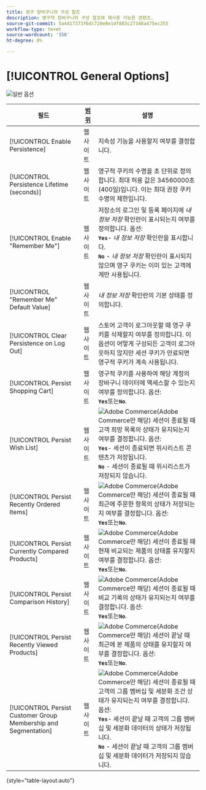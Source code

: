 ```yaml
---
title: 영구 장바구니의 구성 참조
description: 영구적 장바구니의 구성 참조에 재사용 가능한 콘텐츠.
source-git-commit: 5a4417373f6dc720e8e14f883c27348a475ec255
workflow-type: tm+mt
source-wordcount: '358'
ht-degree: 0%

---
```



# [!UICONTROL General Options]

![일반 옵션](/help/configuration-reference/customers/assets/persistent-shopping-cart-general.png)<!-- zoom -->

<!-- [General Options](https://experienceleague.adobe.com/en/docs/commerce-admin/stores-sales/point-of-purchase/cart/cart-persistent#configure-a-persistent-cart) -->

| 필드 | [범위](/help/getting-started/websites-stores-views.md#scope-settings) | 설명 |
|--- |------------------------------------------------------------------------|--- |
| [!UICONTROL Enable Persistence] | 웹 사이트 | 지속성 기능을 사용할지 여부를 결정합니다. |
| [!UICONTROL Persistence Lifetime (seconds)] | 웹 사이트 | 영구적 쿠키의 수명을 초 단위로 정의합니다. 최대 허용 값은 34560000초(400일)입니다. 이는 최대 권장 쿠키 수명의 제한입니다. |
| [!UICONTROL Enable "Remember Me"] | 웹 사이트 | 저장소의 로그인 및 등록 페이지에 _내 정보 저장_ 확인란이 표시되는지 여부를 정의합니다. 옵션: <br/>**`Yes`**- _내 정보 저장_ 확인란을 표시합니다.<br/>**`No`** - _내 정보 저장_ 확인란이 표시되지 않으며 영구 쿠키는 이미 있는 고객에게만 사용됩니다. |
| [!UICONTROL "Remember Me" Default Value] | 웹 사이트 | _내 정보 저장_ 확인란의 기본 상태를 정의합니다. |
| [!UICONTROL Clear Persistence on Log Out] | 웹 사이트 | 스토어 고객이 로그아웃할 때 영구 쿠키를 삭제할지 여부를 정의합니다. 이 옵션이 어떻게 구성되든 고객이 로그아웃하지 않지만 세션 쿠키가 만료되면 영구적 쿠키가 계속 사용됩니다. |
| [!UICONTROL Persist Shopping Cart] | 웹 사이트 | 영구적 쿠키를 사용하여 해당 계정의 장바구니 데이터에 액세스할 수 있는지 여부를 정의합니다. 옵션: <br/>**`Yes`**&#x200B;또는&#x200B;**`No`**. |
| [!UICONTROL Persist Wish List] | 웹 사이트 | ![Adobe Commerce](/help/assets/adobe-logo.svg)(Adobe Commerce만 해당) 세션이 종료될 때 고객 희망 목록의 상태가 유지되는지 여부를 결정합니다. 옵션: <br/>**`Yes`**- 세션이 종료되면 위시리스트 콘텐츠가 저장됩니다.<br/>**`No`** - 세션이 종료될 때 위시리스트가 저장되지 않습니다. |
| [!UICONTROL Persist Recently Ordered Items] | 웹 사이트 | ![Adobe Commerce](/help/assets/adobe-logo.svg)(Adobe Commerce만 해당) 세션이 종료될 때 최근에 주문한 항목의 상태가 저장되는지 여부를 결정합니다. 옵션: <br/>**`Yes`**&#x200B;또는&#x200B;**`No`**. |
| [!UICONTROL Persist Currently Compared Products] | 웹 사이트 | ![Adobe Commerce](/help/assets/adobe-logo.svg)(Adobe Commerce만 해당) 세션이 종료될 때 현재 비교되는 제품의 상태를 유지할지 여부를 결정합니다. 옵션: <br/>**`Yes`**&#x200B;또는&#x200B;**`No`**. |
| [!UICONTROL Persist Comparison History] | 웹 사이트 | ![Adobe Commerce](/help/assets/adobe-logo.svg)(Adobe Commerce만 해당) 세션이 종료될 때 비교 기록의 상태가 유지되는지 여부를 결정합니다. 옵션: <br/>**`Yes`**&#x200B;또는&#x200B;**`No`**. |
| [!UICONTROL Persist Recently Viewed Products] | 웹 사이트 | ![Adobe Commerce](/help/assets/adobe-logo.svg)(Adobe Commerce만 해당) 세션이 끝날 때 최근에 본 제품의 상태를 유지할지 여부를 결정합니다. 옵션: <br/>**`Yes`**&#x200B;또는&#x200B;**`No`**. |
| [!UICONTROL Persist Customer Group Membership and Segmentation] | 웹 사이트 | ![Adobe Commerce](/help/assets/adobe-logo.svg)(Adobe Commerce만 해당) 세션이 종료될 때 고객의 그룹 멤버십 및 세분화 조건 상태가 유지되는지 여부를 결정합니다. 옵션: <br/>**`Yes`**- 세션이 끝날 때 고객의 그룹 멤버십 및 세분화 데이터의 상태가 저장됩니다.<br/>**`No`** - 세션이 끝날 때 고객의 그룹 멤버십 및 세분화 데이터가 저장되지 않습니다. |

{style="table-layout:auto"}
